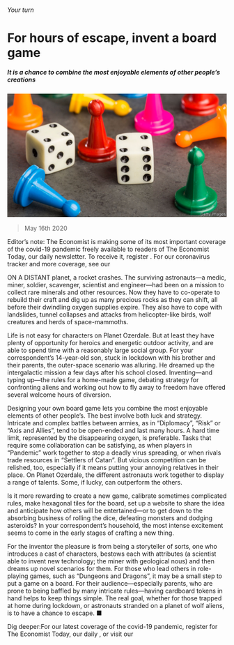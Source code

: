 ###### Your turn

# For hours of escape, invent a board game 

##### It is a chance to combine the most enjoyable elements of other people’s creations 

![image](images/20200516_BKP003.jpg) 

> May 16th 2020 

Editor’s note: The Economist is making some of its most important coverage of the covid-19 pandemic freely available to readers of The Economist Today, our daily newsletter. To receive it, register . For our coronavirus tracker and more coverage, see our 

ON A DISTANT planet, a rocket crashes. The surviving astronauts—a medic, miner, soldier, scavenger, scientist and engineer—had been on a mission to collect rare minerals and other resources. Now they have to co-operate to rebuild their craft and dig up as many precious rocks as they can shift, all before their dwindling oxygen supplies expire. They also have to cope with landslides, tunnel collapses and attacks from helicopter-like birds, wolf creatures and herds of space-mammoths.

Life is not easy for characters on Planet Ozerdale. But at least they have plenty of opportunity for heroics and energetic outdoor activity, and are able to spend time with a reasonably large social group. For your correspondent’s 14-year-old son, stuck in lockdown with his brother and their parents, the outer-space scenario was alluring. He dreamed up the intergalactic mission a few days after his school closed. Inventing—and typing up—the rules for a home-made game, debating strategy for confronting aliens and working out how to fly away to freedom have offered several welcome hours of diversion.


Designing your own board game lets you combine the most enjoyable elements of other people’s. The best involve both luck and strategy. Intricate and complex battles between armies, as in “Diplomacy”, “Risk” or “Axis and Allies”, tend to be open-ended and last many hours. A hard time limit, represented by the disappearing oxygen, is preferable. Tasks that require some collaboration can be satisfying, as when players in “Pandemic” work together to stop a deadly virus spreading, or when rivals trade resources in “Settlers of Catan”. But vicious competition can be relished, too, especially if it means putting your annoying relatives in their place. On Planet Ozerdale, the different astronauts work together to display a range of talents. Some, if lucky, can outperform the others.

Is it more rewarding to create a new game, calibrate sometimes complicated rules, make hexagonal tiles for the board, set up a website to share the idea and anticipate how others will be entertained—or to get down to the absorbing business of rolling the dice, defeating monsters and dodging asteroids? In your correspondent’s household, the most intense excitement seems to come in the early stages of crafting a new thing.

For the inventor the pleasure is from being a storyteller of sorts, one who introduces a cast of characters, bestows each with attributes (a scientist able to invent new technology; the miner with geological nous) and then dreams up novel scenarios for them. For those who lead others in role-playing games, such as “Dungeons and Dragons”, it may be a small step to put a game on a board. For their audience—especially parents, who are prone to being baffled by many intricate rules—having cardboard tokens in hand helps to keep things simple. The real goal, whether for those trapped at home during lockdown, or astronauts stranded on a planet of wolf aliens, is to have a chance to escape. ■

Dig deeper:For our latest coverage of the covid-19 pandemic, register for The Economist Today, our daily , or visit our 

